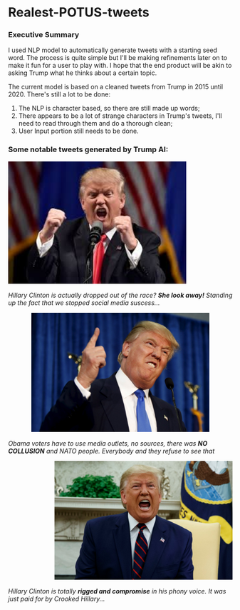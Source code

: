 # Realest-POTUS-tweets

### Executive Summary

I used NLP model to automatically generate tweets with a starting seed word. The process is quite simple but I'll be making refinements later on to make it fun for a user to play with. I hope that the end product will be akin to asking Trump what he thinks about a certain topic. 

The current model is based on a cleaned tweets from Trump in 2015 until 2020. There's still a lot to be done:
1. The NLP is character based, so there are still made up words; 
2. There appears to be a lot of strange characters in Trump's tweets, I'll need to read through them and do a thorough clean;
3. User Input portion still needs to be done. 


### Some notable tweets generated by Trump AI:

<p align="left">
  <img src="https://github.com/anthonydwan/Trump-Tweet-Generator/blob/master/images.jpg" width="400" />
</p>

*Hillary Clinton is actually dropped out of the race? __She look away!__ Standing up the fact that we stopped social media suscess...*



<p align="center">
  <img src="https://github.com/anthonydwan/Trump-Tweet-Generator/blob/master/rtx1gzco.jpg" width="400" />
</p>

*Obama voters have to use media outlets, no sources, there was __NO COLLUSION__ and NATO people. Everybody and they refuse to see that*
 
 
 
<p align="right">
  <img src="https://github.com/anthonydwan/Trump-Tweet-Generator/blob/master/shutterstock_editorial_10434333bm.jpg" width="400" />
</p>

*Hillary Clinton is totally __rigged and compromise__ in his phony voice. It was just paid for by Crooked Hillary...*
